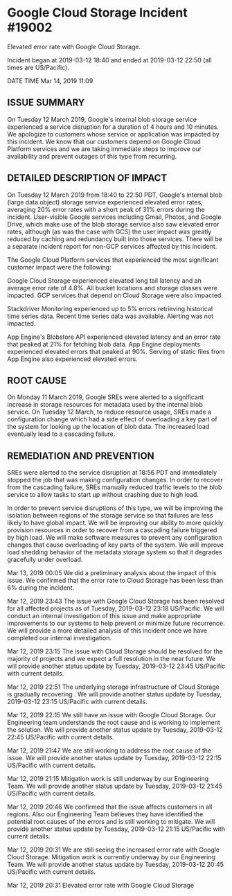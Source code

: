 # Google Cloud Storage Incident #19002
Elevated error rate with Google Cloud Storage.

Incident began at 2019-03-12 18:40 and ended at 2019-03-12 22:50 (all times are US/Pacific).

DATE	TIME
Mar 14, 2019	11:09

## ISSUE SUMMARY

On Tuesday 12 March 2019, Google's internal blob storage service experienced a service disruption for a duration of 4 hours and 10 minutes. We apologize to customers whose service or application was impacted by this incident. We know that our customers depend on Google Cloud Platform services and we are taking immediate steps to improve our availability and prevent outages of this type from recurring.

## DETAILED DESCRIPTION OF IMPACT

On Tuesday 12 March 2019 from 18:40 to 22:50 PDT, Google's internal blob (large data object) storage service experienced elevated error rates, averaging 20% error rates with a short peak of 31% errors during the incident. User-visible Google services including Gmail, Photos, and Google Drive, which make use of the blob storage service also saw elevated error rates, although (as was the case with GCS) the user impact was greatly reduced by caching and redundancy built into those services. There will be a separate incident report for non-GCP services affected by this incident.

The Google Cloud Platform services that experienced the most significant customer impact were the following:

Google Cloud Storage experienced elevated long tail latency and an average error rate of 4.8%. All bucket locations and storage classes were impacted. GCP services that depend on Cloud Storage were also impacted.

Stackdriver Monitoring experienced up to 5% errors retrieving historical time series data. Recent time series data was available. Alerting was not impacted.

App Engine's Blobstore API experienced elevated latency and an error rate that peaked at 21% for fetching blob data. App Engine deployments experienced elevated errors that peaked at 90%. Serving of static files from App Engine also experienced elevated errors.

## ROOT CAUSE

On Monday 11 March 2019, Google SREs were alerted to a significant increase in storage resources for metadata used by the internal blob service. On Tuesday 12 March, to reduce resource usage, SREs made a configuration change which had a side effect of overloading a key part of the system for looking up the location of blob data. The increased load eventually lead to a cascading failure.

## REMEDIATION AND PREVENTION

SREs were alerted to the service disruption at 18:56 PDT and immediately stopped the job that was making configuration changes. In order to recover from the cascading failure, SREs manually reduced traffic levels to the blob service to allow tasks to start up without crashing due to high load.

In order to prevent service disruptions of this type, we will be improving the isolation between regions of the storage service so that failures are less likely to have global impact. We will be improving our ability to more quickly provision resources in order to recover from a cascading failure triggered by high load. We will make software measures to prevent any configuration changes that cause overloading of key parts of the system. We will improve load shedding behavior of the metadata storage system so that it degrades gracefully under overload.

Mar 13, 2019	00:05
We did a preliminary analysis about the impact of this issue. We confirmed that the error rate to Cloud Storage has been less than 6% during the incident.

Mar 12, 2019	23:43
The issue with Google Cloud Storage has been resolved for all affected projects as of Tuesday, 2019-03-12 23:18 US/Pacific. We will conduct an internal investigation of this issue and make appropriate improvements to our systems to help prevent or minimize future recurrence. We will provide a more detailed analysis of this incident once we have completed our internal investigation.

Mar 12, 2019	23:15
The issue with Cloud Storage should be resolved for the majority of projects and we expect a full resolution in the near future. We will provide another status update by Tuesday, 2019-03-12 23:45 US/Pacific with current details.

Mar 12, 2019	22:51
The underlying storage infrastructure of Cloud Storage is gradually recovering . We will provide another status update by Tuesday, 2019-03-12 23:15 US/Pacific with current details.

Mar 12, 2019	22:15
We still have an issue with Google Cloud Storage. Our Engineering team understands the root cause and is working to implement the solution. We will provide another status update by Tuesday, 2019-03-12 22:45 US/Pacific with current details.

Mar 12, 2019	21:47
We are still working to address the root cause of the issue. We will provide another status update by Tuesday, 2019-03-12 22:15 US/Pacific with current details.

Mar 12, 2019	21:15
Mitigation work is still underway by our Engineering Team. We will provide another status update by Tuesday, 2019-03-12 21:45 US/Pacific with current details.

Mar 12, 2019	20:46
We confirmed that the issue affects customers in all regions. Also our Engineering Team believes they have identified the potential root causes of the errors and is still working to mitigate. We will provide another status update by Tuesday, 2019-03-12 21:15 US/Pacific with current details.

Mar 12, 2019	20:31
We are still seeing the increased error rate with Google Cloud Storage. Mitigation work is currently underway by our Engineering Team. We will provide another status update by Tuesday, 2019-03-12 20:45 US/Pacific with current details.

Mar 12, 2019	20:31
Elevated error rate with Google Cloud Storage